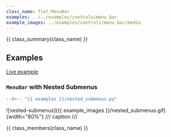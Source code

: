 ```yaml
---
class_name: flet.MenuBar
examples: ../../examples/controls/menu_bar
example_images: ../examples/controls/menu_bar/media
---
```


{{ class_summary(class_name) }}

## Examples

[Live example](https://flet-controls-gallery.fly.dev/navigation/menubar)

### `MenuBar` with Nested Submenus

```python
--8<-- "{{ examples }}/nested_submenus.py"
```

![nested-submenus]({{ example_images }}/nested_submenus.gif){width="80%"}
/// caption
///

{{ class_members(class_name) }}
